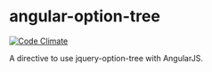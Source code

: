angular-option-tree
===================
[![Code Climate](https://codeclimate.com/github/passy/angular-masonry.png)](https://codeclimate.com/github/passy/angular-masonry)

A directive to use jquery-option-tree with AngularJS. 
